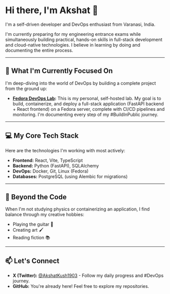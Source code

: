 # Hi there, I'm Akshat 👋

I'm a self-driven developer and DevOps enthusiast from Varanasi, India.

I'm currently preparing for my engineering entrance exams while simultaneously building practical, hands-on skills in full-stack development and cloud-native technologies. I believe in learning by doing and documenting the entire process.

---

## 🚀 What I'm Currently Focused On

I'm deep-diving into the world of DevOps by building a complete project from the ground up:

* **[Fedora DevOps Lab](https://github.com/akshat1903kk/fedora-devops-lab):** This is my personal, self-hosted lab. My goal is to build, containerize, and deploy a full-stack application (FastAPI backend + React frontend) on a Fedora server, complete with CI/CD pipelines and monitoring. I'm documenting every step of my #BuildInPublic journey.

---

## 💻 My Core Tech Stack

Here are the technologies I'm working with most actively:

* **Frontend:** React, Vite, TypeScript
* **Backend:** Python (FastAPI), SQLAlchemy
* **DevOps:** Docker, Git, Linux (Fedora)
* **Databases:** PostgreSQL (using Alembic for migrations)

---

## 🎨 Beyond the Code

When I'm not studying physics or containerizing an application, I find balance through my creative hobbies:
* Playing the guitar 🎸
* Creating art 🖌️
* Reading fiction 📚

---

## 📫 Let's Connect

* **X (Twitter):** [@AkshatKush1903](https://x.com/AkshatKush1903) - Follow my daily progress and #DevOps journey.
* **GitHub:** You're already here! Feel free to explore my repositories.

